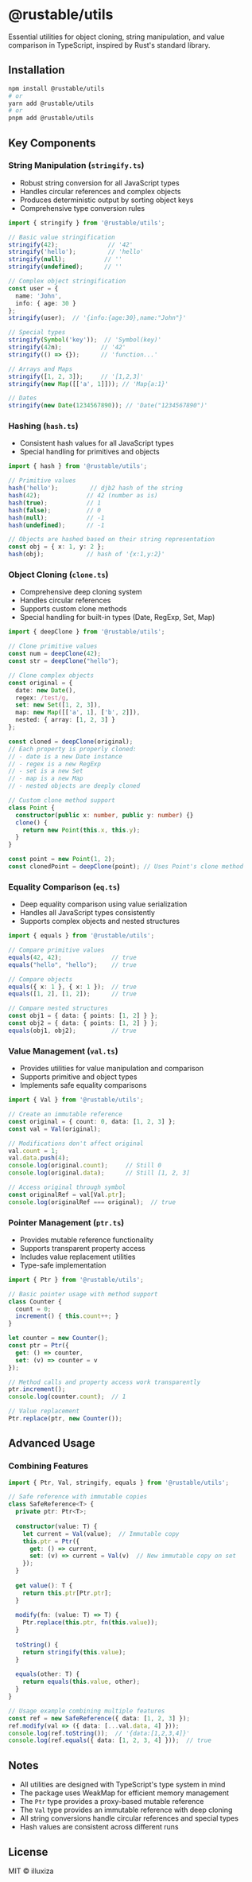 # @rustable/utils

Essential utilities for object cloning, string manipulation, and value comparison in TypeScript, inspired by Rust's standard library.

## Installation

```bash
npm install @rustable/utils
# or
yarn add @rustable/utils
# or
pnpm add @rustable/utils
```

## Key Components

### String Manipulation (`stringify.ts`)

- Robust string conversion for all JavaScript types
- Handles circular references and complex objects
- Produces deterministic output by sorting object keys
- Comprehensive type conversion rules

```typescript
import { stringify } from '@rustable/utils';

// Basic value stringification
stringify(42);              // '42'
stringify('hello');         // 'hello'
stringify(null);           // ''
stringify(undefined);      // ''

// Complex object stringification
const user = {
  name: 'John',
  info: { age: 30 }
};
stringify(user);  // '{info:{age:30},name:"John"}'

// Special types
stringify(Symbol('key'));  // 'Symbol(key)'
stringify(42n);           // '42'
stringify(() => {});      // 'function...'

// Arrays and Maps
stringify([1, 2, 3]);     // '[1,2,3]'
stringify(new Map([['a', 1]])); // 'Map{a:1}'

// Dates
stringify(new Date(1234567890)); // 'Date("1234567890")'
```

### Hashing (`hash.ts`)

- Consistent hash values for all JavaScript types
- Special handling for primitives and objects

```typescript
import { hash } from '@rustable/utils';

// Primitive values
hash('hello');         // djb2 hash of the string
hash(42);             // 42 (number as is)
hash(true);           // 1
hash(false);          // 0
hash(null);           // -1
hash(undefined);      // -1

// Objects are hashed based on their string representation
const obj = { x: 1, y: 2 };
hash(obj);            // hash of '{x:1,y:2}'
```

### Object Cloning (`clone.ts`)

- Comprehensive deep cloning system
- Handles circular references
- Supports custom clone methods
- Special handling for built-in types (Date, RegExp, Set, Map)

```typescript
import { deepClone } from '@rustable/utils';

// Clone primitive values
const num = deepClone(42);
const str = deepClone("hello");

// Clone complex objects
const original = {
  date: new Date(),
  regex: /test/g,
  set: new Set([1, 2, 3]),
  map: new Map([['a', 1], ['b', 2]]),
  nested: { array: [1, 2, 3] }
};

const cloned = deepClone(original);
// Each property is properly cloned:
// - date is a new Date instance
// - regex is a new RegExp
// - set is a new Set
// - map is a new Map
// - nested objects are deeply cloned

// Custom clone method support
class Point {
  constructor(public x: number, public y: number) {}
  clone() {
    return new Point(this.x, this.y);
  }
}

const point = new Point(1, 2);
const clonedPoint = deepClone(point); // Uses Point's clone method
```

### Equality Comparison (`eq.ts`)

- Deep equality comparison using value serialization
- Handles all JavaScript types consistently
- Supports complex objects and nested structures

```typescript
import { equals } from '@rustable/utils';

// Compare primitive values
equals(42, 42);              // true
equals("hello", "hello");    // true

// Compare objects
equals({ x: 1 }, { x: 1 });  // true
equals([1, 2], [1, 2]);      // true

// Compare nested structures
const obj1 = { data: { points: [1, 2] } };
const obj2 = { data: { points: [1, 2] } };
equals(obj1, obj2);          // true
```

### Value Management (`val.ts`)

- Provides utilities for value manipulation and comparison
- Supports primitive and object types
- Implements safe equality comparisons

```typescript
import { Val } from '@rustable/utils';

// Create an immutable reference
const original = { count: 0, data: [1, 2, 3] };
const val = Val(original);

// Modifications don't affect original
val.count = 1;
val.data.push(4);
console.log(original.count);     // Still 0
console.log(original.data);      // Still [1, 2, 3]

// Access original through symbol
const originalRef = val[Val.ptr];
console.log(originalRef === original);  // true
```

### Pointer Management (`ptr.ts`)

- Provides mutable reference functionality
- Supports transparent property access
- Includes value replacement utilities
- Type-safe implementation

```typescript
import { Ptr } from '@rustable/utils';

// Basic pointer usage with method support
class Counter {
  count = 0;
  increment() { this.count++; }
}

let counter = new Counter();
const ptr = Ptr({
  get: () => counter,
  set: (v) => counter = v
});

// Method calls and property access work transparently
ptr.increment();
console.log(counter.count);  // 1

// Value replacement
Ptr.replace(ptr, new Counter());
```

## Advanced Usage

### Combining Features

```typescript
import { Ptr, Val, stringify, equals } from '@rustable/utils';

// Safe reference with immutable copies
class SafeReference<T> {
  private ptr: Ptr<T>;
  
  constructor(value: T) {
    let current = Val(value);  // Immutable copy
    this.ptr = Ptr({
      get: () => current,
      set: (v) => current = Val(v)  // New immutable copy on set
    });
  }
  
  get value(): T {
    return this.ptr[Ptr.ptr];
  }
  
  modify(fn: (value: T) => T) {
    Ptr.replace(this.ptr, fn(this.value));
  }
  
  toString() {
    return stringify(this.value);
  }
  
  equals(other: T) {
    return equals(this.value, other);
  }
}

// Usage example combining multiple features
const ref = new SafeReference({ data: [1, 2, 3] });
ref.modify(val => ({ data: [...val.data, 4] }));
console.log(ref.toString());  // '{data:[1,2,3,4]}'
console.log(ref.equals({ data: [1, 2, 3, 4] }));  // true
```

## Notes

- All utilities are designed with TypeScript's type system in mind
- The package uses WeakMap for efficient memory management
- The `Ptr` type provides a proxy-based mutable reference
- The `Val` type provides an immutable reference with deep cloning
- All string conversions handle circular references and special types
- Hash values are consistent across different runs

## License

MIT © illuxiza
